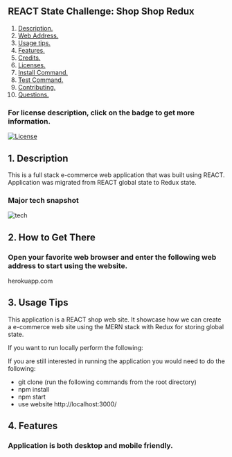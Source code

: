 ## REACT State Challenge: Shop Shop Redux

1. [ Description. ](#desc)
2. [ Web Address. ](#web-address)
3. [ Usage tips. ](#usage)
4. [ Features. ](#features)
5. [ Credits. ](#credits)
6. [ Licenses. ](#licenses)
7. [ Install Command. ](#commandInstall)
8. [ Test Command. ](#commandTest)
9. [ Contributing. ](#contributing)
9. [ Questions. ](#questions)

### For license description, click on the badge to get more information.
[![License](https://img.shields.io/badge/License-MIT%20-blue.svg)](https://opensource.org/licenses/mit)

<a name="desc"></a>
## 1. Description

This is a full stack e-commerce web application that was built using REACT. Application was migrated from REACT global state to Redux state.

### Major tech snapshot

![tech](read-me-images/tech-used.JPG?raw=true "code-used.JPG")

<a name="web-address"></a>
## 2. How to Get There

### Open your favorite web browser and enter the following web address to start using the website.

herokuapp.com


<a name="usage"></a>
## 3. Usage Tips

This application is a REACT shop web site. It showcase how we can create a e-commerce web site using the MERN stack with Redux for storing global state.

If you want to run locally perform the following:

If you are still interested in running the application you would need to do the following:
* git clone
(run the following commands from the root directory)
* npm install
* npm start
* use website http://localhost:3000/

<a name="features"></a>
## 4. Features

### Application is both desktop and mobile friendly.

